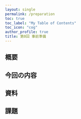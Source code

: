 ```yaml
---
layout: single
permalink: /preparation
toc: true
toc_label: "My Table of Contents"
toc_icon: "cog"
author_profile: true
title: 第0回 事前準備
---
```

## 概要


## 今回の内容


## 資料


## 課題

